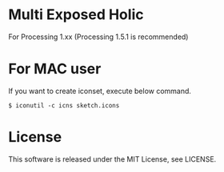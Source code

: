 

# Multi Exposed Holic

For Processing 1.xx (Processing 1.5.1 is recommended)

# For MAC user

If you want to create iconset, execute below command.

~~~~
$ iconutil -c icns sketch.icons
~~~~


# License
This software is released under the MIT License, see LICENSE.
